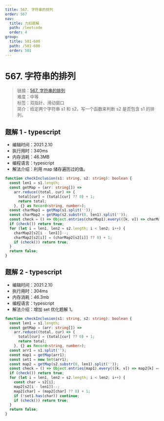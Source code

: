 ```yaml
---
title: 567. 字符串的排列
order: 567
nav:
  title: 力扣题解
  path: /leetcode
  order: 4
group:
  title: 501-600
  path: /501-600
  order: 501
---
```


# 567. 字符串的排列

> 链接：[567. 字符串的排列](https://leetcode-cn.com/problems/permutation-in-string/)  
> 难度：中等  
> 标签：双指针、滑动窗口  
> 简介：给定两个字符串 s1 和 s2，写一个函数来判断 s2 是否包含 s1 的排列。

## 题解 1 - typescript

- 编辑时间：2021.2.10
- 执行用时：340ms
- 内存消耗：46.3MB
- 编程语言：typescript
- 解法介绍：利用 map 储存遍历过的值。

```typescript
function checkInclusion(s1: string, s2: string): boolean {
  const len1 = s1.length;
  const getMap = (arr: string[]) =>
    arr.reduce((total, cur) => {
      total[cur] = (total[cur] ?? 0) + 1;
      return total;
    }, {} as Record<string, number>);
  const charMap1 = getMap(s1.split(''));
  const charMap2 = getMap(s2.substr(0, len1).split(''));
  const check = () => Object.entries(charMap1).every(([k, v]) => charMap2[k] === v);
  if (check()) return true;
  for (let i = len1, len2 = s2.length; i < len2; i++) {
    charMap2[s2[i - len1]]--;
    charMap2[s2[i]] = (charMap2[s2[i]] ?? 0) + 1;
    if (check()) return true;
  }
  return false;
}
```

## 题解 2 - typescript

- 编辑时间：2021.2.10
- 执行用时：304ms
- 内存消耗：46.3mb
- 编程语言：typescript
- 解法介绍：增加 set 优化题解 1。

```typescript
function checkInclusion(s1: string, s2: string): boolean {
  const len1 = s1.length;
  const getMap = (arr: string[]) =>
    arr.reduce((total, cur) => {
      total[cur] = (total[cur] ?? 0) + 1;
      return total;
    }, {} as Record<string, number>);
  const arr1 = s1.split('');
  const map1 = getMap(arr1);
  const set1 = new Set(arr1);
  const map2 = getMap(s2.substr(0, len1).split(''));
  const check = () => Object.entries(map1).every(([k, v]) => map2[k] === v);
  if (check()) return true;
  for (let i = len1, len2 = s2.length; i < len2; i++) {
    const char = s2[i];
    map2[s2[i - len1]]--;
    map2[char] = (map2[char] ?? 0) + 1;
    if (!set1.has(char)) continue;
    if (check()) return true;
  }
  return false;
}
```
